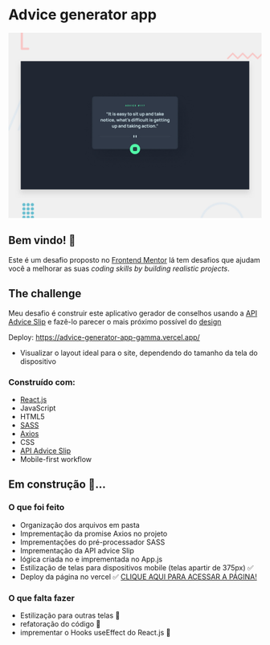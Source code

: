 # Advice generator app

![Design preview for the Advice generator app coding challenge](./src/design/desktop-preview.jpg)

## Bem vindo! 👋


Este é  um desafio proposto no [Frontend Mentor](https://www.frontendmentor.io) lá tem desafios que ajudam você a melhorar as suas *coding skills by building realistic projects*.


## The challenge

Meu desafio é construir este aplicativo gerador de conselhos usando a [API Advice Slip](https://api.adviceslip.com/) e fazê-lo parecer o mais próximo possível do [design](./src/design)

Deploy: https://advice-generator-app-gamma.vercel.app/

- Visualizar o layout ideal para o site, dependendo do tamanho da tela do dispositivo


 ### Construído com:

- [React.js](https://reactjs.org/)
- JavaScript
- HTML5
- [SASS](https://sass-lang.com/documentation)
- [Axios](https://axios-http.com/)
- CSS 
- [API Advice Slip](https://api.adviceslip.com/)
- Mobile-first workflow

## Em construção 👷...
### O que foi feito 
- Organização dos arquivos em pasta
- Imprementação da promise Axios no projeto 
- Imprementações do pré-processador SASS
- Imprementação da API advice Slip
- lógica criada no  e imprementada no App.js 
- Estilização de telas para dispositivos mobile (telas apartir de 375px)  ✅
- Deploy da página no vercel ✅ [CLIQUE AQUI PARA ACESSAR A PÁGINA! ](https://advice-generator-app-gamma.vercel.app/)       

### O que falta fazer
- Estilização para outras telas 👷
- refatoração do código 👷
- imprementar o Hooks useEffect do React.js 👷

